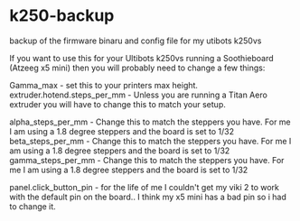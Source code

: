 # k250-backup
backup of the firmware binaru and config file for my utibots k250vs


If you want to use this for your Ultibots k250vs running a Soothieboard (Atzeeg x5 mini) then you will probably need to change a few things:

Gamma_max -  set this to your printers max height.
extruder.hotend.steps_per_mm  - Unless you are running a Titan Aero extruder you will have to change this to match your setup.

alpha_steps_per_mm - Change this to match the steppers you have.  For me I am using a 1.8 degree steppers and the board is set to 1/32
beta_steps_per_mm  - Change this to match the steppers you have.  For me I am using a 1.8 degree steppers and the board is set to 1/32
gamma_steps_per_mm - Change this to match the steppers you have.  For me I am using a 1.8 degree steppers and the board is set to 1/32

panel.click_button_pin -  for the life of me I couldn't get my viki 2 to work with the default pin on the board.. I think my x5 mini has a bad pin so i had to change it. 
